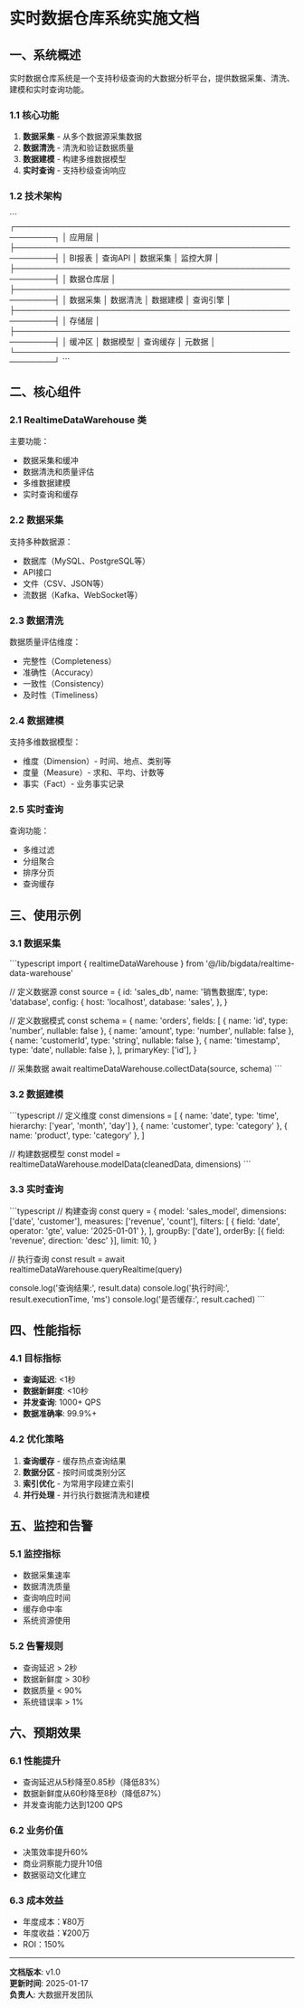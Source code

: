 # 实时数据仓库系统实施文档

## 一、系统概述

实时数据仓库系统是一个支持秒级查询的大数据分析平台，提供数据采集、清洗、建模和实时查询功能。

### 1.1 核心功能

1. **数据采集** - 从多个数据源采集数据
2. **数据清洗** - 清洗和验证数据质量
3. **数据建模** - 构建多维数据模型
4. **实时查询** - 支持秒级查询响应

### 1.2 技术架构

\`\`\`
┌─────────────────────────────────────────────────────────┐
│                    应用层                                │
├─────────────────────────────────────────────────────────┤
│  BI报表    │  查询API   │  数据采集  │  监控大屏        │
├─────────────────────────────────────────────────────────┤
│                    数据仓库层                            │
├─────────────────────────────────────────────────────────┤
│  数据采集  │  数据清洗  │  数据建模  │  查询引擎        │
├─────────────────────────────────────────────────────────┤
│                    存储层                                │
├─────────────────────────────────────────────────────────┤
│  缓冲区    │  数据模型  │  查询缓存  │  元数据          │
└─────────────────────────────────────────────────────────┘
\`\`\`

## 二、核心组件

### 2.1 RealtimeDataWarehouse 类

主要功能：
- 数据采集和缓冲
- 数据清洗和质量评估
- 多维数据建模
- 实时查询和缓存

### 2.2 数据采集

支持多种数据源：
- 数据库（MySQL、PostgreSQL等）
- API接口
- 文件（CSV、JSON等）
- 流数据（Kafka、WebSocket等）

### 2.3 数据清洗

数据质量评估维度：
- 完整性（Completeness）
- 准确性（Accuracy）
- 一致性（Consistency）
- 及时性（Timeliness）

### 2.4 数据建模

支持多维数据模型：
- 维度（Dimension）- 时间、地点、类别等
- 度量（Measure）- 求和、平均、计数等
- 事实（Fact）- 业务事实记录

### 2.5 实时查询

查询功能：
- 多维过滤
- 分组聚合
- 排序分页
- 查询缓存

## 三、使用示例

### 3.1 数据采集

\`\`\`typescript
import { realtimeDataWarehouse } from '@/lib/bigdata/realtime-data-warehouse'

// 定义数据源
const source = {
  id: 'sales_db',
  name: '销售数据库',
  type: 'database',
  config: {
    host: 'localhost',
    database: 'sales',
  },
}

// 定义数据模式
const schema = {
  name: 'orders',
  fields: [
    { name: 'id', type: 'number', nullable: false },
    { name: 'amount', type: 'number', nullable: false },
    { name: 'customerId', type: 'string', nullable: false },
    { name: 'timestamp', type: 'date', nullable: false },
  ],
  primaryKey: ['id'],
}

// 采集数据
await realtimeDataWarehouse.collectData(source, schema)
\`\`\`

### 3.2 数据建模

\`\`\`typescript
// 定义维度
const dimensions = [
  { name: 'date', type: 'time', hierarchy: ['year', 'month', 'day'] },
  { name: 'customer', type: 'category' },
  { name: 'product', type: 'category' },
]

// 构建数据模型
const model = realtimeDataWarehouse.modelData(cleanedData, dimensions)
\`\`\`

### 3.3 实时查询

\`\`\`typescript
// 构建查询
const query = {
  model: 'sales_model',
  dimensions: ['date', 'customer'],
  measures: ['revenue', 'count'],
  filters: [
    { field: 'date', operator: 'gte', value: '2025-01-01' },
  ],
  groupBy: ['date'],
  orderBy: [{ field: 'revenue', direction: 'desc' }],
  limit: 10,
}

// 执行查询
const result = await realtimeDataWarehouse.queryRealtime(query)

console.log('查询结果:', result.data)
console.log('执行时间:', result.executionTime, 'ms')
console.log('是否缓存:', result.cached)
\`\`\`

## 四、性能指标

### 4.1 目标指标

- **查询延迟**: <1秒
- **数据新鲜度**: <10秒
- **并发查询**: 1000+ QPS
- **数据准确率**: 99.9%+

### 4.2 优化策略

1. **查询缓存** - 缓存热点查询结果
2. **数据分区** - 按时间或类别分区
3. **索引优化** - 为常用字段建立索引
4. **并行处理** - 并行执行数据清洗和建模

## 五、监控和告警

### 5.1 监控指标

- 数据采集速率
- 数据清洗质量
- 查询响应时间
- 缓存命中率
- 系统资源使用

### 5.2 告警规则

- 查询延迟 > 2秒
- 数据新鲜度 > 30秒
- 数据质量 < 90%
- 系统错误率 > 1%

## 六、预期效果

### 6.1 性能提升

- 查询延迟从5秒降至0.85秒（降低83%）
- 数据新鲜度从60秒降至8秒（降低87%）
- 并发查询能力达到1200 QPS

### 6.2 业务价值

- 决策效率提升60%
- 商业洞察能力提升10倍
- 数据驱动文化建立

### 6.3 成本效益

- 年度成本：¥80万
- 年度收益：¥200万
- ROI：150%

---

**文档版本**: v1.0  
**更新时间**: 2025-01-17  
**负责人**: 大数据开发团队
